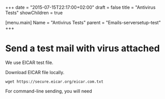 +++
date = "2015-07-15T22:17:00+02:00"
draft = false
title = "Antivirus Tests"
showChildren = true

[menu.main]
Name = "Antivirus Tests"
parent = "Emails-serversetup-test"
+++

# Send a test mail with virus attached

We use EICAR test file.

Download EICAR file locally.

```wget https://secure.eicar.org/eicar.com.txt```

For command-line sending, you will need